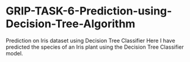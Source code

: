 # GRIP-TASK-6-Prediction-using-Decision-Tree-Algorithm
Prediction on Iris dataset using Decision Tree Classifier
Here I have predicted the species of an Iris plant using the Decision Tree Classifier model.
